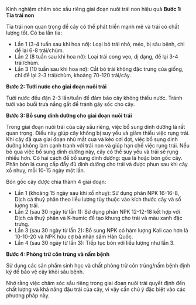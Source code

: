 Kinh nghiệm chăm sóc sầu riêng giai đoạn nuôi trái non hiệu quả
**Bước 1: Tỉa trái non**

Tỉa trái non quan trọng để cây có thể phát triển mạnh mẽ và trái có chất lượng tốt. Có ba lần tỉa: 

* Lần 1 (3-4 tuần sau khi hoa nở): Loại bỏ trái nhỏ, méo, bị sâu bệnh, chỉ để lại 6-8 trái/chùm.
* Lần 2 (8 tuần sau khi hoa nở): Loại trái cong vẹo, dị dạng, để lại 3-4 trái/chùm.
* Lần 3 (10 tuần sau khi hoa nở): Cắt bỏ trái không đặc trưng của giống, chỉ để lại 2-3 trái/chùm, khoảng 70-120 trái/cây.

**Bước 2: Tưới nước cho giai đoạn nuôi trái**

Tưới nước đều đặn 2-3 lần/tuần để đảm bảo cây không thiếu nước. Tránh tưới vào buổi trưa nắng gắt để tránh gây sốc cho cây. 

**Bước 3: Bổ sung dinh dưỡng cho giai đoạn nuôi trái**

Trong giai đoạn nuôi trái của cây sầu riêng, việc bổ sung dinh dưỡng là rất quan trọng. Điều này giúp cây không bị suy yếu và giảm thiểu việc rụng trái. Khi cây đã qua giai đoạn nhú mắt cua và kéo cơi đọt, việc bổ sung dinh dưỡng không làm cạnh tranh với trái non và giúp hạn chế việc rụng trái. Nếu bỏ qua việc bổ sung dinh dưỡng này, cây có thể suy yếu và trái sẽ rụng nhiều hơn. Có hai cách để bổ sung dinh dưỡng: qua lá hoặc bón gốc cây. Phân bón lá cung cấp đầy đủ dinh dưỡng cho trái và được phun sau khi cây xổ nhuỵ, mỗi 10-15 ngày một lần. 

Bón gốc cây được chia thành 4 giai đoạn: 

* Lần 1 (khoảng 15 ngày sau khi xổ nhuỵ): Sử dụng phân NPK 16-16-8, Dịch cá thuỷ phân theo liều lượng tùy thuộc vào kích thước cây và số lượng trái.
* Lần 2 (sau 30 ngày từ lần 1): Sử dụng phân NPK 12-12-18 kết hợp với Dịch cá thuỷ phân và K-humic để tạo khung cho trái và màu xanh đặc trưng.
* Lần 3 (sau 30 ngày từ lần 2): Bổ sung NPK có hàm lượng Kali cao hơn là 10-10-20 và NPK hữu cơ bã nhân sâm Hàn Quốc.
* Lần 4 (sau 30 ngày từ lần 3): Tiếp tục bón với liều lượng như lần 3.

**Bước 4: Phòng trừ côn trùng và nấm bệnh**

Sử dụng các sản phẩm sinh học và chất phòng trừ côn trùng/nấm bệnh định kỳ để bảo vệ cây khỏi sâu bệnh. 

Nhớ rằng việc chăm sóc sầu riêng trong giai đoạn nuôi trái quyết định đến chất lượng và khả năng đậu trái của cây, vì vậy cần chú ý đặc biệt vào các phương pháp này. 

